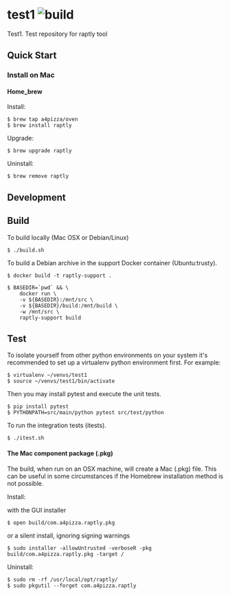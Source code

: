 # test1 ![build](https://travis-ci.org/arthurcrawford/test1.svg?branch=master)
Test1.  Test repository for raptly tool

## Quick Start

### Install on Mac

#### Home_brew 

Install:

    $ brew tap a4pizza/oven
    $ brew install raptly

Upgrade:

    $ brew upgrade raptly

Uninstall:

    $ brew remove raptly
    
## Development

## Build
To build locally (Mac OSX or Debian/Linux)

    $ ./build.sh

To build a Debian archive in the support Docker container (Ubuntu:trusty).

    $ docker build -t raptly-support .
    
    $ BASEDIR=`pwd` && \
        docker run \
        -v ${BASEDIR}:/mnt/src \
        -v ${BASEDIR}/build:/mnt/build \
        -w /mnt/src \
        raptly-support build
  
## Test

To isolate yourself from other python environments on your system it's recommended to set up a virtualenv python environment first.  For example:

    $ virtualenv ~/venvs/test1
    $ source ~/venvs/test1/bin/activate

Then you may install pytest and execute the unit tests.

    $ pip install pytest
    $ PYTHONPATH=src/main/python pytest src/test/python

To run the integration tests (itests).

    $ ./itest.sh


    
#### The Mac component package (.pkg)

The build, when run on an OSX machine, will create a Mac (.pkg) file.  This can be useful in some 
circumstances if the Homebrew installation method is not possible. 

Install:

with the GUI installer 

    $ open build/com.a4pizza.raptly.pkg
    
or a silent install, ignoring signing warnings
    
    $ sudo installer -allowUntrusted -verboseR -pkg build/com.a4pizza.raptly.pkg -target /

Uninstall:
    
    $ sudo rm -rf /usr/local/opt/raptly/
    $ sudo pkgutil --forget com.a4pizza.raptly
    
    
    
    
    
    
    
